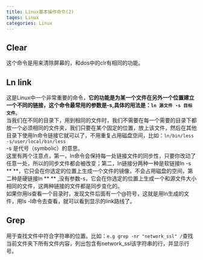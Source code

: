 ```yaml
---
title: Linux基本操作命令(2)
tages: Linux
categories: Linux
---
```

## Clear
这个命令是用来清除屏幕的，和dos中的clr有相同的功能。

## Ln link
这是Linux中一个非常重要的命令，**它的功能是为某一个文件在另外一个位置建立一个不同的链接，这个命令最常用的参数是-s,具体的用法是：`ln 源文件 -s 目标文件`**。  
当我们在不同的目录下，用到相同的文件时，我们不需要在每一个需要的目录下都放一个必须相同的文件夹，我们只要在某个固定的位置，放上该文件，然后在其他目录下使用ln命令链接它就可以了，不用重复占用磁盘空间，比如：`ln/bin/less -s/user/local/bin/less`  
-s 是代号（symbolic）的意思。  
这里有两个注意点，第一，ln命令会保持每一处链接文件的同步性，只要你改动了任意一处，所以的同步文件都会被改变；第二，ln链接分两种一种是软链接ln -s ** **，它只会在你选定的位置上生成一个文件的镜像，不会占用磁盘的空间，第二种是硬链接ln ** ** ,没有参数-s，它会在你选定的位置上生成一个和源文件大小相同的文件，这两种链接的文件都是同步变化的。  
如果你用ls查看一个目录时，发现文件后面有一个@符号，这就是用ln生成的文件，用ls -l命令去查看，就可以看到显示的link路线了。

## Grep
用于查找文件中符合字符串的位置。比如：`e.g grep -nr "network_ssl" /`查找当前文件夹下所有文件内容，列出包含有network_ssl该字符串的行，并显示行号。